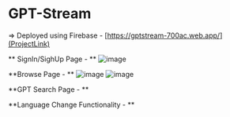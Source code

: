 # GPT-Stream

=> Deployed using Firebase - [https://gptstream-700ac.web.app/](ProjectLink)

 ** SignIn/SighUp Page - **
 ![image](https://github.com/adityadubey01/gpt-stream/assets/86652604/4e647687-6ad3-4ce4-b813-e0767c1a3f6d)
 
 **Browse Page - **
 ![image](https://github.com/adityadubey01/gpt-stream/assets/86652604/3985c9b6-da74-412f-8d6d-8404bed435d0)
 ![image](https://github.com/adityadubey01/gpt-stream/assets/86652604/abf4afbc-fd6e-40b6-86b4-eb64fb116069)
 
**GPT Search Page - **

**Language Change Functionality - **



 





 
  
